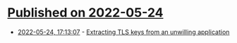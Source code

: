 # [Published on 2022-05-24](index.md)

* [2022-05-24, 17:13:07](https://news.ycombinator.com/item?id=31494825) - [Extracting TLS keys from an unwilling application](http://m1el.github.io/oculus-tls-extract/)
